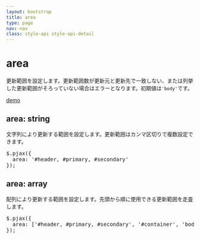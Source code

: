 ```yaml
---
layout: bootstrap
title: area
type: page
nav: nav
class: style-api style-api-detail
---
```


# area
更新範囲を設定します。更新範囲数が更新元と更新先で一致しない、または列挙した更新範囲がそろっていない場合はエラーとなります。初期値は`'body'`です。

<a href="demo/area/" target="_blank" class="btn btn-primary" role="button">demo</a>

## area: string
文字列により更新する範囲を設定します。更新範囲はカンマ区切りで複数設定できます。

<pre class="sh brush: js;">
$.pjax({
  area: '#header, #primary, #secondary'
});
</pre>

## area: array
配列により更新する範囲を設定します。先頭から順に使用できる更新範囲を走査します。

<pre class="sh brush: js;">
$.pjax({
  area: ['#header, #primary, #secondary', '#container', 'body']
});
</pre>
